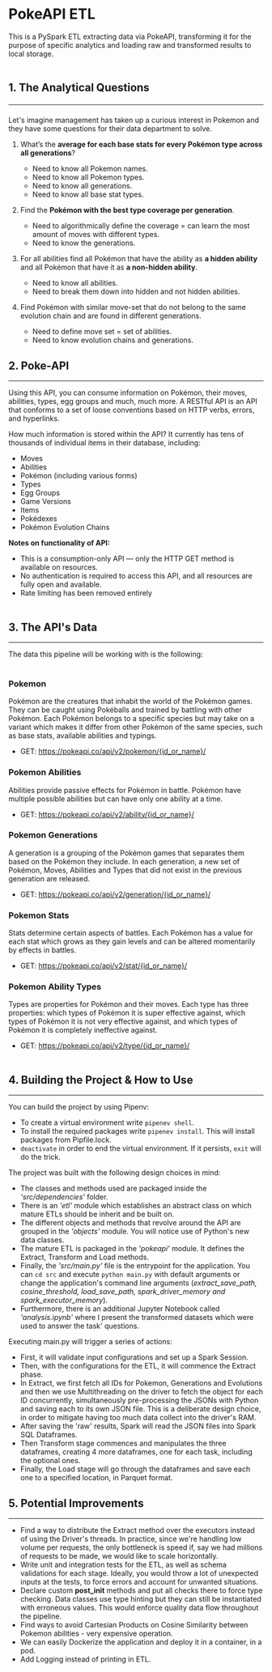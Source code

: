 # PokeAPI ETL
This is a PySpark ETL extracting data via PokeAPI, transforming it for the purpose of specific analytics and loading raw and transformed results to local storage.
<br><br>

## 1. The Analytical Questions<hr>
Let's imagine management has taken up a curious interest in Pokemon and they have some questions for their data department to solve.

1. What’s the <b>average for each base stats for every Pokémon type across all generations</b>?
    - Need to know all Pokemon names.
    - Need to know all Pokemon types.
    - Need to know all generations.
    - Need to know all base stat types.

2. Find the <b>Pokémon with the best type coverage per generation</b>.
    - Need to algorithmically define the coverage = can learn the most amount of moves with different types.
    - Need to know the generations.

3. For all abilities find all Pokémon that have the ability as <b>a hidden ability</b> and all Pokémon that have it as <b>a non-hidden ability</b>.
    - Need to know all abilities.
    - Need to break them down into hidden and not hidden abilities.

4. Find Pokémon with similar move-set that do not belong to the same evolution chain and are found in different generations.
    - Need to define move set = set of abilities.
    - Need to know evolution chains and generations.


## 2. Poke-API
<hr>
Using this API, you can consume information on Pokémon, their moves, abilities, types, egg groups and much, much more. A RESTful API is an API that conforms to a set of loose conventions based on HTTP verbs, errors, and hyperlinks.

How much information is stored within the API? It currently has tens of thousands of individual items in their database, including:
- Moves
- Abilities
- Pokémon (including various forms)
- Types
- Egg Groups
- Game Versions
- Items
- Pokédexes
- Pokémon Evolution Chains

<b>Notes on functionality of API:</b>
- This is a consumption-only API — only the HTTP GET method is available on resources.
- No authentication is required to access this API, and all resources are fully open and available. 
- Rate limiting has been removed entirely
<br><br>

## 3. The API's Data
<hr>
The data this pipeline will be working with is the following:
<br><br>

### Pokemon
Pokémon are the creatures that inhabit the world of the Pokémon games. They can be caught using Pokéballs and trained by battling with other Pokémon. Each Pokémon belongs to a specific species but may take on a variant which makes it differ from other Pokémon of the same species, such as base stats, available abilities and typings. 
- GET: https://pokeapi.co/api/v2/pokemon/{id_or_name}/

### Pokemon Abilities
Abilities provide passive effects for Pokémon in battle. Pokémon have multiple possible abilities but can have only one ability at a time.
- GET: https://pokeapi.co/api/v2/ability/{id_or_name}/

### Pokemon Generations
A generation is a grouping of the Pokémon games that separates them based on the Pokémon they include. In each generation, a new set of Pokémon, Moves, Abilities and Types that did not exist in the previous generation are released.
- GET: https://pokeapi.co/api/v2/generation/{id_or_name}/

### Pokemon Stats
Stats determine certain aspects of battles. Each Pokémon has a value for each stat which grows as they gain levels and can be altered momentarily by effects in battles.
- GET: https://pokeapi.co/api/v2/stat/{id_or_name}/

### Pokemon Ability Types
Types are properties for Pokémon and their moves. Each type has three properties: which types of Pokémon it is super effective against, which types of Pokémon it is not very effective against, and which types of Pokémon it is completely ineffective against.
- GET: https://pokeapi.co/api/v2/type/{id_or_name}/
<br><br>

## 4. Building the Project & How to Use
<hr>
You can build the project by using Pipenv:

- To create a virtual environment write `pipenev shell`.
- To install the required packages write `pipenev install`. This will install packages from Pipfile.lock.
- `deactivate` in order to end the virtual environment. If it persists, `exit` will do the  trick.

The project was built with the following design choices in mind:
- The classes and methods used are packaged inside the <i>'src/dependencies'</i> folder.
- There is an <i>'etl'</i> module which establishes an abstract class on which mature ETLs should be inherit and be built on.
- The different objects and methods that revolve around the API are grouped in the <i>'objects'</i> module. You will notice use of Python's new data classes.
- The mature ETL is packaged in the <i>'pokeapi'</i> module. It defines the Extract, Transform and Load methods.
- Finally, the <i>'src/main.py'</i> file is the entrypoint for the application. You can `cd src` and execute `python main.py` with default arguments or change the application's command line arguments (<i>extract_save_path, cosine_threshold, load_save_path, spark_driver_memory and spark_executor_memory</i>).
- Furthermore, there is an additional Jupyter Notebook called <i>'analysis.ipynb'</i> where I present the transformed datasets which were used to answer the task' questions. 

Executing main.py will trigger a series of actions:
- First, it will validate input configurations and set up a Spark Session.
- Then, with the configurations for the ETL, it will commence the Extract phase.
- In Extract, we first fetch all IDs for Pokemon, Generations and Evolutions and then we use Multithreading on the driver to fetch the object for each ID concurrently, simultaneously pre-processing the JSONs with Python and saving each to its own JSON file. This is a deliberate design choice, in order to mitigate having too much data collect into the driver's RAM. 
- After saving the  'raw' results, Spark will read the JSON files into Spark SQL Dataframes.
- Then Transform stage commences and manipulates the three dataframes, creating 4 more dataframes, one for each task, including the optional ones.
- Finally, the Load stage will go through the dataframes and save each one to a specified location, in Parquet format.

## 5. Potential Improvements
<hr>

- Find a way to distribute the Extract method over the executors instead of using the Driver's threads. In practice, since we're handling low volume per requests, the only bottleneck is speed if, say we had millions of requests to be made, we would like to scale horizontally.
- Write unit and integration tests for the ETL, as well as schema validations for each stage. Ideally, you would throw a lot of unexpected inputs at the tests, to force errors and account for unwanted situations.
- Declare custom __post_init__ methods and put all checks there to force type checking. Data classes use type hinting but they can still be instantiated with erroneous values. This would enforce quality data flow throughout the pipeline. 
- Find ways to avoid Cartesian Products on Cosine Similarity between Pokemon abilities - very expensive operation.
- We can easily Dockerize the application and deploy it in a container, in a pod.
- Add Logging instead of printing in ETL.